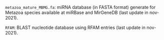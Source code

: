 `metazoa_mature_MBMG.fa`: miRNA database (in FASTA format) generate for Metazoa species available at miRBase and MirGeneDB (last update in nov-2021).

`RFAM`: BLAST nucleotide database using RFAM entries (last update in nov-2021).
